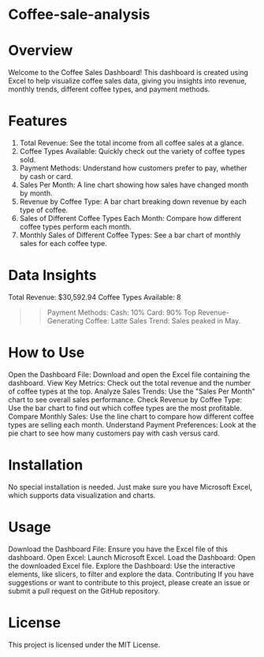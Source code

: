 # Coffee-sale-analysis

# Overview
Welcome to the Coffee Sales Dashboard! This dashboard is created using Excel to help visualize coffee sales data, giving you insights into revenue, monthly trends, different coffee types, and payment methods.

# Features
1. Total Revenue: See the total income from all coffee sales at a glance.
2. Coffee Types Available: Quickly check out the variety of coffee types sold.
3. Payment Methods: Understand how customers prefer to pay, whether by cash or card.
4. Sales Per Month: A line chart showing how sales have changed month by month.
5. Revenue by Coffee Type: A bar chart breaking down revenue by each type of coffee.
6. Sales of Different Coffee Types Each Month: Compare how different coffee types perform each month.
7. Monthly Sales of Different Coffee Types: See a bar chart of monthly sales for each coffee type.
# Data Insights
Total Revenue: $30,592.94
Coffee Types Available: 8
>> Payment Methods:
Cash: 10%
Card: 90%
>> Top Revenue-Generating Coffee: Latte
>> Sales Trend: Sales peaked in May.
# How to Use
Open the Dashboard File: Download and open the Excel file containing the dashboard.
View Key Metrics: Check out the total revenue and the number of coffee types at the top.
Analyze Sales Trends: Use the "Sales Per Month" chart to see overall sales performance.
Check Revenue by Coffee Type: Use the bar chart to find out which coffee types are the most profitable.
Compare Monthly Sales: Use the line chart to compare how different coffee types are selling each month.
Understand Payment Preferences: Look at the pie chart to see how many customers pay with cash versus card.
# Installation
No special installation is needed. Just make sure you have Microsoft Excel, which supports data visualization and charts.

# Usage
Download the Dashboard File: Ensure you have the Excel file of this dashboard.
Open Excel: Launch Microsoft Excel.
Load the Dashboard: Open the downloaded Excel file.
Explore the Dashboard: Use the interactive elements, like slicers, to filter and explore the data.
Contributing
If you have suggestions or want to contribute to this project, please create an issue or submit a pull request on the GitHub repository.

# License
This project is licensed under the MIT License.
